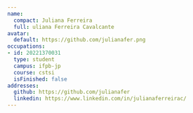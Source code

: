```yaml
---
name:
  compact: Juliana Ferreira
  full: uliana Ferreira Cavalcante
avatar:
  default: https://github.com/julianafer.png
occupations:
- id: 20221370031
  type: student
  campus: ifpb-jp
  course: cstsi
  isFinished: false
addresses:
  github: https://github.com/julianafer
  linkedin: https://www.linkedin.com/in/julianaferreirac/
---
```

